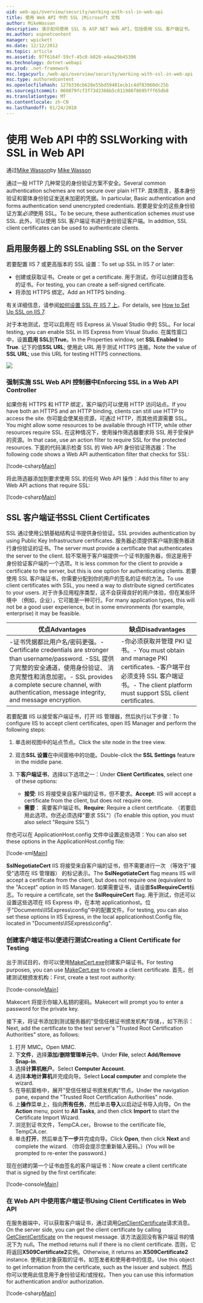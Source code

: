 ```yaml
---
uid: web-api/overview/security/working-with-ssl-in-web-api
title: 使用 Web API 中的 SSL |Microsoft 文档
author: MikeWasson
description: 演示如何使用 SSL 与 ASP.NET Web API，包括使用 SSL 客户端证书。
ms.author: aspnetcontent
manager: wpickett
ms.date: 12/12/2012
ms.topic: article
ms.assetid: 97f6164f-59cf-45c0-b820-e4aa29b45396
ms.technology: dotnet-webapi
ms.prod: .net-framework
msc.legacyurl: /web-api/overview/security/working-with-ssl-in-web-api
msc.type: authoredcontent
ms.openlocfilehash: 127b336cb628e55bd59481ecb1c4df83960dc25b
ms.sourcegitcommit: 060879fcf3f73d2366b5c811986f8695fff65db8
ms.translationtype: MT
ms.contentlocale: zh-CN
ms.lasthandoff: 01/24/2018
---
```

<a name="working-with-ssl-in-web-api"></a><span data-ttu-id="04257-103">使用 Web API 中的 SSL</span><span class="sxs-lookup"><span data-stu-id="04257-103">Working with SSL in Web API</span></span>
====================
<span data-ttu-id="04257-104">通过[Mike Wasson](https://github.com/MikeWasson)</span><span class="sxs-lookup"><span data-stu-id="04257-104">by [Mike Wasson](https://github.com/MikeWasson)</span></span>

<span data-ttu-id="04257-105">通过一般 HTTP 几种常见的身份验证方案不安全。</span><span class="sxs-lookup"><span data-stu-id="04257-105">Several common authentication schemes are not secure over plain HTTP.</span></span> <span data-ttu-id="04257-106">具体而言，基本身份验证和窗体身份验证发送未加密的凭据。</span><span class="sxs-lookup"><span data-stu-id="04257-106">In particular, Basic authentication and forms authentication send unencrypted credentials.</span></span> <span data-ttu-id="04257-107">若要是安全的这些身份验证方案*必须*使用 SSL。</span><span class="sxs-lookup"><span data-stu-id="04257-107">To be secure, these authentication schemes *must* use SSL.</span></span> <span data-ttu-id="04257-108">此外，可以使用 SSL 客户端证书进行身份验证客户端。</span><span class="sxs-lookup"><span data-stu-id="04257-108">In addition, SSL client certificates can be used to authenticate clients.</span></span>

## <a name="enabling-ssl-on-the-server"></a><span data-ttu-id="04257-109">启用服务器上的 SSL</span><span class="sxs-lookup"><span data-stu-id="04257-109">Enabling SSL on the Server</span></span>

<span data-ttu-id="04257-110">若要配置 IIS 7 或更高版本的 SSL 设置：</span><span class="sxs-lookup"><span data-stu-id="04257-110">To set up SSL in IIS 7 or later:</span></span>

- <span data-ttu-id="04257-111">创建或获取证书。</span><span class="sxs-lookup"><span data-stu-id="04257-111">Create or get a certificate.</span></span> <span data-ttu-id="04257-112">用于测试，你可以创建自签名的证书。</span><span class="sxs-lookup"><span data-stu-id="04257-112">For testing, you can create a self-signed certificate.</span></span>
- <span data-ttu-id="04257-113">将添加 HTTPS 绑定。</span><span class="sxs-lookup"><span data-stu-id="04257-113">Add an HTTPS binding.</span></span>

<span data-ttu-id="04257-114">有关详细信息，请参阅[如何设置 SSL 在 IIS 7 上](https://www.iis.net/learn/manage/configuring-security/how-to-set-up-ssl-on-iis)。</span><span class="sxs-lookup"><span data-stu-id="04257-114">For details, see [How to Set Up SSL on IIS 7](https://www.iis.net/learn/manage/configuring-security/how-to-set-up-ssl-on-iis).</span></span>

<span data-ttu-id="04257-115">对于本地测试，您可以启用在 IIS Express 从 Visual Studio 中的 SSL。</span><span class="sxs-lookup"><span data-stu-id="04257-115">For local testing, you can enable SSL in IIS Express from Visual Studio.</span></span> <span data-ttu-id="04257-116">在属性窗口中，设置**启用 SSL**到**True**。</span><span class="sxs-lookup"><span data-stu-id="04257-116">In the Properties window, set **SSL Enabled** to **True**.</span></span> <span data-ttu-id="04257-117">记下的值**SSL URL**; 使用此 URL 用于测试 HTTPS 连接。</span><span class="sxs-lookup"><span data-stu-id="04257-117">Note the value of **SSL URL**; use this URL for testing HTTPS connections.</span></span>

![](working-with-ssl-in-web-api/_static/image1.png)

### <a name="enforcing-ssl-in-a-web-api-controller"></a><span data-ttu-id="04257-118">强制实施 SSL Web API 控制器中</span><span class="sxs-lookup"><span data-stu-id="04257-118">Enforcing SSL in a Web API Controller</span></span>

<span data-ttu-id="04257-119">如果你有 HTTPS 和 HTTP 绑定，客户端仍可以使用 HTTP 访问站点。</span><span class="sxs-lookup"><span data-stu-id="04257-119">If you have both an HTTPS and an HTTP binding, clients can still use HTTP to access the site.</span></span> <span data-ttu-id="04257-120">你可能会使某些资源，可通过 HTTP，而其他资源需要 SSL。</span><span class="sxs-lookup"><span data-stu-id="04257-120">You might allow some resources to be available through HTTP, while other resources require SSL.</span></span> <span data-ttu-id="04257-121">在这种情况下，使用操作筛选器要求将 SSL 用于受保护的资源。</span><span class="sxs-lookup"><span data-stu-id="04257-121">In that case, use an action filter to require SSL for the protected resources.</span></span> <span data-ttu-id="04257-122">下面的代码演示检查 SSL 的 Web API 身份验证筛选器：</span><span class="sxs-lookup"><span data-stu-id="04257-122">The following code shows a Web API authentication filter that checks for SSL:</span></span>

[!code-csharp[Main](working-with-ssl-in-web-api/samples/sample1.cs)]

<span data-ttu-id="04257-123">将此筛选器添加到要求使用 SSL 的任何 Web API 操作：</span><span class="sxs-lookup"><span data-stu-id="04257-123">Add this filter to any Web API actions that require SSL:</span></span>

[!code-csharp[Main](working-with-ssl-in-web-api/samples/sample2.cs)]

## <a name="ssl-client-certificates"></a><span data-ttu-id="04257-124">SSL 客户端证书</span><span class="sxs-lookup"><span data-stu-id="04257-124">SSL Client Certificates</span></span>

<span data-ttu-id="04257-125">SSL 通过使用公钥基础结构证书提供身份验证。</span><span class="sxs-lookup"><span data-stu-id="04257-125">SSL provides authentication by using Public Key Infrastructure certificates.</span></span> <span data-ttu-id="04257-126">服务器必须提供客户端到服务器进行身份验证的证书。</span><span class="sxs-lookup"><span data-stu-id="04257-126">The server must provide a certificate that authenticates the server to the client.</span></span> <span data-ttu-id="04257-127">较不常用于客户端提供一个证书到服务器，但这是用于身份验证客户端的一个选项。</span><span class="sxs-lookup"><span data-stu-id="04257-127">It is less common for the client to provide a certificate to the server, but this is one option for authenticating clients.</span></span> <span data-ttu-id="04257-128">若要使用 SSL 客户端证书，你需要分配到你的用户的签名的证书的方法。</span><span class="sxs-lookup"><span data-stu-id="04257-128">To use client certificates with SSL, you need a way to distribute signed certificates to your users.</span></span> <span data-ttu-id="04257-129">对于许多应用程序类型，这不会获得良好的用户体验，但在某些环境中 （例如，企业），它可能是一种可行。</span><span class="sxs-lookup"><span data-stu-id="04257-129">For many application types, this will not be a good user experience, but in some environments (for example, enterprise) it may be feasible.</span></span>

| <span data-ttu-id="04257-130">优点</span><span class="sxs-lookup"><span data-stu-id="04257-130">Advantages</span></span> | <span data-ttu-id="04257-131">缺点</span><span class="sxs-lookup"><span data-stu-id="04257-131">Disadvantages</span></span> |
| --- | --- |
| <span data-ttu-id="04257-132">-证书凭据都比用户名/密码更强。</span><span class="sxs-lookup"><span data-stu-id="04257-132">- Certificate credentials are stronger than username/password.</span></span> <span data-ttu-id="04257-133">-SSL 提供了完整的安全通道，使用身份验证、 消息完整性和消息加密。</span><span class="sxs-lookup"><span data-stu-id="04257-133">- SSL provides a complete secure channel, with authentication, message integrity, and message encryption.</span></span> | <span data-ttu-id="04257-134">-你必须获取并管理 PKI 证书。</span><span class="sxs-lookup"><span data-stu-id="04257-134">- You must obtain and manage PKI certificates.</span></span> <span data-ttu-id="04257-135">-客户端平台必须支持 SSL 客户端证书。</span><span class="sxs-lookup"><span data-stu-id="04257-135">- The client platform must support SSL client certificates.</span></span> |

<span data-ttu-id="04257-136">若要配置 IIS 以接受客户端证书，打开 IIS 管理器，然后执行以下步骤：</span><span class="sxs-lookup"><span data-stu-id="04257-136">To configure IIS to accept client certificates, open IIS Manager and perform the following steps:</span></span>

1. <span data-ttu-id="04257-137">单击树视图中的站点节点。</span><span class="sxs-lookup"><span data-stu-id="04257-137">Click the site node in the tree view.</span></span>
2. <span data-ttu-id="04257-138">双击**SSL 设置**在中间窗格中的功能。</span><span class="sxs-lookup"><span data-stu-id="04257-138">Double-click the **SSL Settings** feature in the middle pane.</span></span>
3. <span data-ttu-id="04257-139">下**客户端证书**，选择以下选项之一：</span><span class="sxs-lookup"><span data-stu-id="04257-139">Under **Client Certificates**, select one of these options:</span></span> 

    - <span data-ttu-id="04257-140">**接受**: IIS 将接受来自客户端的证书，但不要求。</span><span class="sxs-lookup"><span data-stu-id="04257-140">**Accept**: IIS will accept a certificate from the client, but does not require one.</span></span>
    - <span data-ttu-id="04257-141">**需要**： 需要客户端证书。</span><span class="sxs-lookup"><span data-stu-id="04257-141">**Require**: Require a client certificate.</span></span> <span data-ttu-id="04257-142">（若要启用此选项，你还必须选择"要求 SSL"）</span><span class="sxs-lookup"><span data-stu-id="04257-142">(To enable this option, you must also select "Require SSL")</span></span>

<span data-ttu-id="04257-143">你也可以在 ApplicationHost.config 文件中设置这些选项：</span><span class="sxs-lookup"><span data-stu-id="04257-143">You can also set these options in the ApplicationHost.config file:</span></span>

[!code-xml[Main](working-with-ssl-in-web-api/samples/sample3.xml)]

<span data-ttu-id="04257-144">**SslNegotiateCert** IIS 将接受来自客户端的证书，但不需要进行一次 （等效于"接受"选项在 IIS 管理器） 的标记表示。</span><span class="sxs-lookup"><span data-stu-id="04257-144">The **SslNegotiateCert** flag means IIS will accept a certificate from the client, but does not require one (equivalent to the "Accept" option in IIS Manager).</span></span> <span data-ttu-id="04257-145">如果需要证书，请设置**SslRequireCert**标志。</span><span class="sxs-lookup"><span data-stu-id="04257-145">To require a certificate, set the **SslRequireCert** flag.</span></span> <span data-ttu-id="04257-146">用于测试，你还可以设置这些选项在 IIS Express 中，在本地 applicationhost。位于"Documents\IISExpress\config"中的配置文件。</span><span class="sxs-lookup"><span data-stu-id="04257-146">For testing, you can also set these options in IIS Express, in the local applicationhost.Config file, located in "Documents\IISExpress\config".</span></span>

### <a name="creating-a-client-certificate-for-testing"></a><span data-ttu-id="04257-147">创建客户端证书以便进行测试</span><span class="sxs-lookup"><span data-stu-id="04257-147">Creating a Client Certificate for Testing</span></span>

<span data-ttu-id="04257-148">出于测试目的，你可以使用[MakeCert.exe](https://msdn.microsoft.com/library/bfsktky3.aspx)创建客户端证书。</span><span class="sxs-lookup"><span data-stu-id="04257-148">For testing purposes, you can use [MakeCert.exe](https://msdn.microsoft.com/library/bfsktky3.aspx) to create a client certificate.</span></span> <span data-ttu-id="04257-149">首先，创建测试根颁发机构：</span><span class="sxs-lookup"><span data-stu-id="04257-149">First, create a test root authority:</span></span>

[!code-console[Main](working-with-ssl-in-web-api/samples/sample4.cmd)]

<span data-ttu-id="04257-150">Makecert 将提示你输入私钥的密码。</span><span class="sxs-lookup"><span data-stu-id="04257-150">Makecert will prompt you to enter a password for the private key.</span></span>

<span data-ttu-id="04257-151">接下来，将证书添加到测试服务器的"受信任根证书颁发机构"存储，，如下所示：</span><span class="sxs-lookup"><span data-stu-id="04257-151">Next, add the certificate to the test server's "Trusted Root Certification Authorities" store, as follows:</span></span>

1. <span data-ttu-id="04257-152">打开 MMC。</span><span class="sxs-lookup"><span data-stu-id="04257-152">Open MMC.</span></span>
2. <span data-ttu-id="04257-153">下**文件**，选择**添加/删除管理单元中**。</span><span class="sxs-lookup"><span data-stu-id="04257-153">Under **File**, select **Add/Remove Snap-In**.</span></span>
3. <span data-ttu-id="04257-154">选择**计算机帐户**。</span><span class="sxs-lookup"><span data-stu-id="04257-154">Select **Computer Account**.</span></span>
4. <span data-ttu-id="04257-155">选择**本地计算机**并完成向导。</span><span class="sxs-lookup"><span data-stu-id="04257-155">Select **Local computer** and complete the wizard.</span></span>
5. <span data-ttu-id="04257-156">在导航窗格中，展开"受信任根证书颁发机构"节点。</span><span class="sxs-lookup"><span data-stu-id="04257-156">Under the navigation pane, expand the "Trusted Root Certification Authorities" node.</span></span>
6. <span data-ttu-id="04257-157">上**操作**菜单上，指向**所有任务**，然后单击**导入**以启动证书导入向导。</span><span class="sxs-lookup"><span data-stu-id="04257-157">On the **Action** menu, point to **All Tasks**, and then click **Import** to start the Certificate Import Wizard.</span></span>
7. <span data-ttu-id="04257-158">浏览到证书文件，TempCA.cer。</span><span class="sxs-lookup"><span data-stu-id="04257-158">Browse to the certificate file, TempCA.cer.</span></span>
8. <span data-ttu-id="04257-159">单击**打开**，然后单击**下一步**并完成向导。</span><span class="sxs-lookup"><span data-stu-id="04257-159">Click **Open**, then click **Next** and complete the wizard.</span></span> <span data-ttu-id="04257-160">（你将会提示您重新输入密码。）</span><span class="sxs-lookup"><span data-stu-id="04257-160">(You will be prompted to re-enter the password.)</span></span>

<span data-ttu-id="04257-161">现在创建的第一个证书由签名的客户端证书：</span><span class="sxs-lookup"><span data-stu-id="04257-161">Now create a client certificate that is signed by the first certificate:</span></span>

[!code-console[Main](working-with-ssl-in-web-api/samples/sample5.cmd)]

### <a name="using-client-certificates-in-web-api"></a><span data-ttu-id="04257-162">在 Web API 中使用客户端证书</span><span class="sxs-lookup"><span data-stu-id="04257-162">Using Client Certificates in Web API</span></span>

<span data-ttu-id="04257-163">在服务器端中，可以获取客户端证书，通过调用[GetClientCertificate](https://msdn.microsoft.com/library/system.net.http.httprequestmessageextensions.getclientcertificate.aspx)请求消息。</span><span class="sxs-lookup"><span data-stu-id="04257-163">On the server side, you can get the client certificate by calling [GetClientCertificate](https://msdn.microsoft.com/library/system.net.http.httprequestmessageextensions.getclientcertificate.aspx) on the request message.</span></span> <span data-ttu-id="04257-164">该方法返回没有客户端证书的情况下为 null。</span><span class="sxs-lookup"><span data-stu-id="04257-164">The method returns null if there is no client certificate.</span></span> <span data-ttu-id="04257-165">否则，它将返回**X509Certificate2**实例。</span><span class="sxs-lookup"><span data-stu-id="04257-165">Otherwise, it returns an **X509Certificate2** instance.</span></span> <span data-ttu-id="04257-166">使用此对象获取的证书，如签发者和使用者中的信息。</span><span class="sxs-lookup"><span data-stu-id="04257-166">Use this object to get information from the certificate, such as the issuer and subject.</span></span> <span data-ttu-id="04257-167">然后你可以使用此信息用于身份验证和/或授权。</span><span class="sxs-lookup"><span data-stu-id="04257-167">Then you can use this information for authentication and/or authorization.</span></span>

[!code-csharp[Main](working-with-ssl-in-web-api/samples/sample6.cs)]

